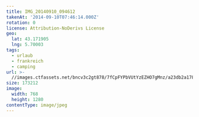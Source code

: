 ```yaml
---
title: IMG_20140910_094612
takenAt: '2014-09-10T07:46:14.000Z'
rotation: 0
license: Attribution-NoDerivs License
geo:
  lat: 43.171905
  lng: 5.70003
tags:
  - urlaub
  - frankreich
  - camping
url: >-
  //images.ctfassets.net/bncv3c2gt878/7fCpFYPbVUtYzEZHO7gMnz/a23db2a17846ee1bc977d90e64be0429/img_20140910_094612_28031154510_o
size: 173212
image:
  width: 768
  height: 1280
contentType: image/jpeg
---
```


